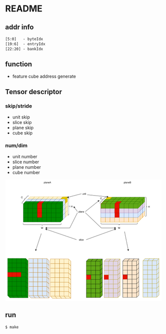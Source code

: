 # README

## addr info

```
[5:0]   - byteIdx
[19:6]  - entryIdx
[22:20] - bankIdx
```


## function

- feature cube address generate 

## Tensor descriptor

### skip/stride

  * unit skip
  * slice skip
  * plane skip
  * cube skip


### num/dim

  * unit number
  * slice number
  * plane number
  * cube number

![](docs/cube.svg)


## run

```bash
$ make
```
